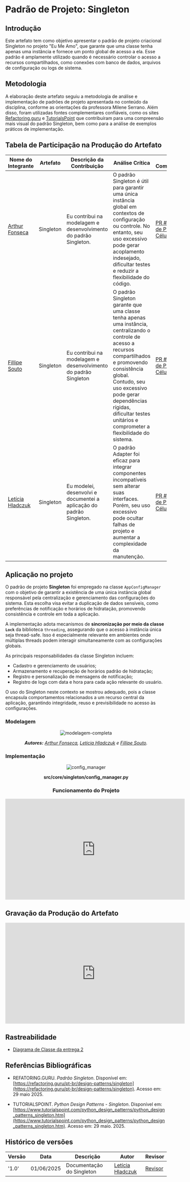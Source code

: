 # __Padrão de Projeto: Singleton__

## __Introdução__

Este artefato tem como objetivo apresentar o padrão de projeto criacional Singleton no projeto "Eu Me Amo", que garante que uma classe tenha apenas uma instância e fornece um ponto global de acesso a ela. Esse padrão é amplamente utilizado quando é necessário controlar o acesso a recursos compartilhados, como conexões com banco de dados, arquivos de configuração ou logs de sistema.

## __Metodologia__

A elaboração deste artefato seguiu a metodologia de análise e implementação de padrões de projeto apresentada no conteúdo da disciplina, conforme as orientações da professora Milene Serrano. Além disso, foram utilizadas fontes complementares confiáveis, como os sites [Refactoring.guru](https://refactoring.guru/pt-br/design-patterns/singleton) e [TutorialsPoint](https://www.tutorialspoint.com/python_design_patterns/python_design_patterns_singleton.htm) que contribuíram para uma compreensão mais visual do padrão Singleton, bem como para a análise de exemplos práticos de implementação.

## __Tabela de Participação na Produção do Artefato__
<center>

| <center>Nome do<br>Integrante | <center>Artefato | <center>Descrição da<br>Contribuição | <center>Análise Crítica | <center>Link Comprobatório |
|------------|----------|------------|------------|---------|
|  [Arthur Fonseca](https://github.com/arthurfonsecaa)| Singleton | Eu contribui na modelagem e desenvolvimento do padrão Singleton. | O padrão Singleton é útil para garantir uma única instância global em contextos de configuração ou controle. No entanto, seu uso excessivo pode gerar acoplamento indesejado, dificultar testes e reduzir a flexibilidade do código.| [PR #7: Padrões de Projeto: Célula 02](https://github.com/UnBArqDsw2025-1-Turma01/2025.1-T01-_G3_EuMeAmo_Entrega_03/pull/7)|
|  [Fillipe Souto](https://github.com/fillipeb50)| Singleton | Eu contribui na modelagem e desenvolvimento do padrão Singleton | O padrão Singleton garante que uma classe tenha apenas uma instância, centralizando o controle de acesso a recursos compartilhados e promovendo consistência global. Contudo, seu uso excessivo pode gerar dependências rígidas, dificultar testes unitários e comprometer a flexibilidade do sistema. | [PR #7: Padrões de Projeto: Célula 02](https://github.com/UnBArqDsw2025-1-Turma01/2025.1-T01-_G3_EuMeAmo_Entrega_03/pull/7)|
|  [Letícia Hladczuk](https://github.com/HladczukLe)| Singleton | Eu modelei, desenvolvi e documentei a aplicação do padrão Singleton. | O padrão Adapter foi eficaz para integrar componentes incompatíveis sem alterar suas interfaces. Porém, seu uso excessivo pode ocultar falhas de projeto e aumentar a complexidade da manutenção.| [PR #7: Padrões de Projeto: Célula 02](https://github.com/UnBArqDsw2025-1-Turma01/2025.1-T01-_G3_EuMeAmo_Entrega_03/pull/7)|

</center>


## __Aplicação no projeto__


O padrão de projeto **Singleton** foi empregado na classe `AppConfigManager` com o objetivo de garantir a existência de uma única instância global responsável pela centralização e gerenciamento das configurações do sistema. Esta escolha visa evitar a duplicação de dados sensíveis, como preferências de notificação e horários de hidratação, promovendo consistência e controle em toda a aplicação.

A implementação adota mecanismos de **sincronização por meio da classe `Lock`** da biblioteca `threading`, assegurando que o acesso à instância única seja thread-safe. Isso é especialmente relevante em ambientes onde múltiplas threads podem interagir simultaneamente com as configurações globais.

As principais responsabilidades da classe Singleton incluem:

- Cadastro e gerenciamento de usuários;
- Armazenamento e recuperação de horários padrão de hidratação;
- Registro e personalização de mensagens de notificação;
- Registro de logs com data e hora para cada ação relevante do usuário.

O uso do Singleton neste contexto se mostrou adequado, pois a classe encapsula comportamentos relacionados a um recurso central da aplicação, garantindo integridade, reuso e previsibilidade no acesso às configurações.

### __Modelagem__

<center>

![modelagem-completa](../assets/celula02/adapter/modelagem-completa.png)

_**Autores:** [Arthur Fonseca](), [Leticia Hladczuk]() e [Fillipe Souto]()._

</center>

### __Implementação__

<center>

![config_manager](../assets/celula02/singleton/config_manager.png)

__**src/core/singleton/config_manager.py**__

### __Funcionamento do Projeto__

<iframe width="560" height="315" src="https://www.youtube.com/embed/zfsI5L--x5c?si=MzqqcT8fHyHleIi1&amp;start=148" title="YouTube video player" frameborder="0" allow="accelerometer; autoplay; clipboard-write; encrypted-media; gyroscope; picture-in-picture; web-share" referrerpolicy="strict-origin-when-cross-origin" allowfullscreen></iframe>

</center>


## __Gravação da Produção do Artefato__

<center>

<iframe width="560" height="315" src="https://www.youtube.com/embed/hBBzDHLvbuk?si=dSW_9b035BPHkdQc" title="YouTube video player" frameborder="0" allow="accelerometer; autoplay; clipboard-write; encrypted-media; gyroscope; picture-in-picture; web-share" referrerpolicy="strict-origin-when-cross-origin" allowfullscreen></iframe>

</center>

## __Rastreabilidade__

- [Diagrama de Classe da entrega 2](https://unbarqdsw2025-1-turma01.github.io/2025.1-T01-_G3_EuMeAmo_Entrega_02/#/Modelagem/2.1.1.DiagramaDeClasses)

## __Referências Bibliográficas__

- REFATORING.GURU. *Padrão Singleton*. Disponível em: [https://refactoring.guru/pt-br/design-patterns/singleton](https://refactoring.guru/pt-br/design-patterns/singleton). Acesso em: 29 maio 2025.

- TUTORIALSPOINT. *Python Design Patterns - Singleton*. Disponível em: [https://www.tutorialspoint.com/python_design_patterns/python_design_patterns_singleton.htm](https://www.tutorialspoint.com/python_design_patterns/python_design_patterns_singleton.htm). Acesso em: 29 maio. 2025.


## __Histórico de versões__

| Versão | Data | Descrição | Autor | Revisor |
|--------|------|-----------|-------|---------|
| '1.0'  | 01/06/2025 | Documentação do Singleton | [Letícia Hladczuk](https://github.com/HladczukLe) | [Revisor]()| 
